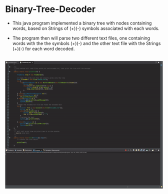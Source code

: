# Binary-Tree-Decoder

- This java program implemented a binary tree with nodes containing words, based on Strings of (+)(-) symbols associated  with each words.

- The program then will parse two different text files, one containing words with the the symbols (+)(-) and the other text file with the Strings (+)(-) for each word decoded.

<br>

<img src= "tree.gif "> 
